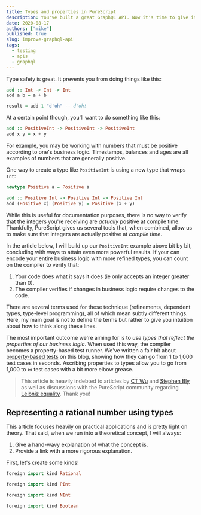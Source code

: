 ```yaml
---
title: Types and properties in PureScript
description: You've built a great GraphQL API. Now it's time to give it rock-solid reliability!
date: 2020-08-17
authors: ["mike"]
published: true
slug: improve-graphql-api
tags:
  - testing
  - apis
  - graphql
---
```


Type safety is great. It prevents you from doing things like this:

```purescript
add :: Int -> Int -> Int
add a b = a + b

result = add 1 "d'oh" -- d'oh!
```

At a certain point though, you'll want to do something like this:

```purescript
add :: PositiveInt -> PositiveInt -> PositiveInt
add x y = x + y
```

For example, you may be working with numbers that must be positive according to one's business logic. Timestamps, balances and ages are all examples of numbers that are generally positive.

One way to create a type like `PositiveInt` is using a new type that wraps `Int`:

```purescript
newtype Positive a = Positive a

add :: Positive Int -> Positive Int -> Positive Int
add (Positive x) (Positive y) = Positive (x + y)
```

While this is useful for documentation purposes, there is no way to verify that the integers you're receiving are _actually_ positive at compile time. Thankfully, PureScript gives us several tools that, when combined, allow us to make sure that integers are actually positive at _compile time_.

In the article below, I will build up our `PositiveInt` example above bit by bit, concluding with ways to attain even more powerful results. If your can encode your entire business logic with more refined types, you can count on the compiler to verify that:

1. Your code does what it says it does (ie only accepts an integer greater than 0).
1. The compiler verifies if changes in business logic require changes to the code.

There are several terms used for these technique (refinements, dependent types, type-level programming), all of which mean subtly different things. Here, my main goal is not to define the terms but rather to give you intuition about how to think along these lines.

The most important outcome we're aiming for is to _use types that reflect the properties of our business logic_. When used this way, the compiler becomes a property-based test runner. We've written a fair bit about [property-based tests]() on this blog, showing how they can go from 1 to 1,000 test cases in seconds. Ascribing properties to types allow you to go from 1,000 to ∞ test cases with a bit more elbow grease.

> This article is heavily indebted to articles by [CT Wu](https://blog.wuct.me/fun-with-typed-type-level-programming-in-purescript-5f8af42cfec5?_branch_match_id=825970897746405768&gi=159ce656eb66) and [Stephen Bly](https://medium.com/@stephenebly/an-introduction-to-existential-types-25c130ba61a4#:~:text=Existential%20types%20allow%20us%20to,in%20terms%20of%20other%20types.) as well as discussions with the PureScript community regarding [Leibniz equality](https://pursuit.purescript.org/packages/purescript-leibniz/5.0.0/docs/Data.Leibniz). Thank you!

## Representing a rational number using types

This article focuses heavily on practical applications and is pretty light on theory. That said, when we run into a theoretical concept, I will always:

1. Give a hand-wavy explanation of what the concept is.
1. Provide a link with a more rigorous explanation.

First, let's create some kinds!

```purescript
foreign import kind Rational

foreign import kind PInt

foreign import kind NInt

foreign import kind Boolean
```
